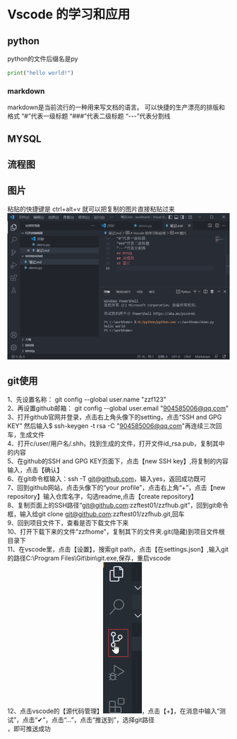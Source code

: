 # Vscode 的学习和应用
## python
python的文件后缀名是py
```py
print("hello world!")
```
### markdown
markdown是当前流行的一种用来写文档的语言。
可以快捷的生产漂亮的排版和格式
“#”代表一级标题
“###”代表二级标题
“---”代表分割线
## MYSQL
## 流程图
## 图片
粘贴的快捷键是
ctrl+alt+v
就可以把复制的图片直接粘贴过来
![](2022-05-02-16-16-16.png)
## git使用
1、先设置名称： git config --global user.name "zzf123" <br>
2、再设置github邮箱： git config --global user.email  "904585006@qq.com" <br>
3、打开github官网并登录，点击右上角头像下的setting，点击“SSH and GPG KEY” 然后输入$ ssh-keygen -t rsa -C "904585006@qq.com"再连续三次回车，生成文件 <br>
4、打开c/user/用户名/.shh，找到生成的文件，打开文件id_rsa.pub，复制其中的内容<br>
5、在github的SSH and GPG KEY页面下，点击【new SSH key】,将复制的内容输入，点击【确认】<br>
6、在git命令框输入：ssh -T git@github.com，输入yes，返回成功既可<br>
7、回到github网站，点击头像下的“your profile”，点击右上角“+”，点击【new repository】输入仓库名字，勾选readme,点击【create repository】<br>
8、复制页面上的SSH路径“git@github.com:zzftest01/zzfhub.git”，回到git命令框，输入给git clone git@github.com:zzftest01/zzfhub.git,回车<br>
9、回到项目文件下，查看是否下载文件下来<br>
10、打开下载下来的文件“zzfhome”，复制其下的文件夹.git(隐藏)到项目文件根目录下<br>
11、在vscode里，点击【设置】，搜索git path，点击【在settings.json】,输入git的路径C:\\Program Files\\Git\\bin\\git.exe,保存，重启vscode<br>
12、点击vscode的【源代码管理】![](图片/2022-05-02-16-59-48.png)，点击【+】，在消息中输入“测试”，点击“✔”，点击“...”，点击“推送到”，选择git路径<br>，即可推送成功



